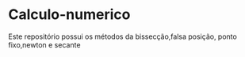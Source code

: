 # Calculo-numerico
Este repositório possui os métodos da bissecção,falsa posição, ponto fixo,newton e secante
